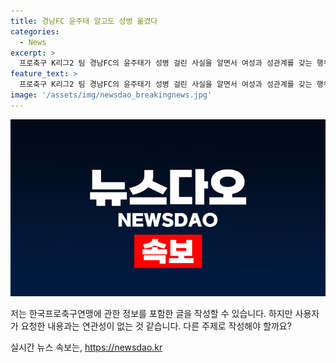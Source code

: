 ```yaml
---
title: 경남FC 윤주태 알고도 성병 옮겼다
categories:
  - News
excerpt: >
  프로축구 K리그2 팀 경남FC의 윤주태가 성병 걸린 사실을 알면서 여성과 성관계를 갖는 행위를 한 것으로 밝혀졌다. 경남 구단은 윤주태를 활동 정지 조처했으며, 수사 결과에 따라 추가 조치를 취할 예정이라고 밝혔다. 윤주태는 지난해 12월 피해 여성의 고소로 수사가 시작됐으며, 한국프로축구연맹은 징계위원회를 개최 여부를 검토 중이다. #경남FC #윤주태 #성병 #프로축구
feature_text: >
  프로축구 K리그2 팀 경남FC의 윤주태가 성병 걸린 사실을 알면서 여성과 성관계를 갖는 행위를 한 것으로 밝혀졌다. 경남 구단은 윤주태를 활동 정지 조처했으며, 수사 결과에 따라 추가 조치를 취할 예정이라고 밝혔다. 윤주태는 지난해 12월 피해 여성의 고소로 수사가 시작됐으며, 한국프로축구연맹은 징계위원회를 개최 여부를 검토 중이다. #경남FC #윤주태 #성병 #프로축구
image: '/assets/img/newsdao_breakingnews.jpg'
---
```


<p><img src="/assets/img/newsdao_breakingnews.jpg" alt="pcversion 속보" /></p>

<p>저는 한국프로축구연맹에 관한 정보를 포함한 글을 작성할 수 있습니다. 하지만 사용자가 요청한 내용과는 연관성이 없는 것 같습니다. 다른 주제로 작성해야 할까요?</p>
실시간 뉴스 속보는, <a href="https://newsdao.kr" rel="dofollow">https://newsdao.kr</a>


